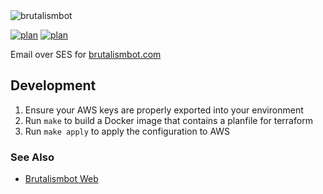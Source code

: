 <img alt="brutalismbot" src="https://brutalismbot.com/banner.png"/>

[![plan](https://github.com/brutalismbot/mail/workflows/plan/badge.svg)](https://github.com/brutalismbot/mail/actions)
[![plan](https://img.shields.io/github/workflow/status/brutalismbot/mail/plan?logo=github&style=flat-square)](https://github.com/brutalismbot/mail/actions)


Email over SES for [brutalismbot.com](https://brutalismbot.com)

## Development

1. Ensure your AWS keys are properly exported into your environment
2. Run `make` to build a Docker image that contains a planfile for terraform
3. Run `make apply` to apply the configuration to AWS

### See Also

- [Brutalismbot Web](https://github.com/brutalismbot/brutalismbot.com)
